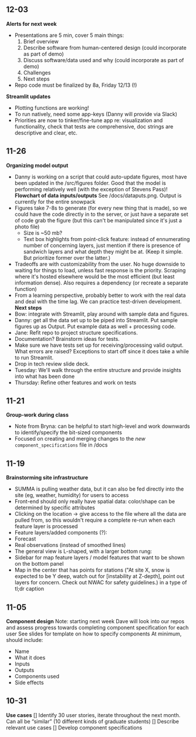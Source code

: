 ## 12-03
**Alerts for next week**
- Presentations are 5 min, cover 5 main things:
  1) Brief overview
  2) Describe software from human-centered design (could incorporate as part of demo)
  3) Discuss software/data used and why (could incorporate as part of demo)
  4) Challenges
  5) Next steps
- Repo code must be finalized by 8a, Friday 12/13 (!)

**Streamlit updates**
- Plotting functions are working! 
- To run natively, need some app-keys (Danny will provide via Slack)
- Priorities are now to tinker/fine-tune app re: visualization and functionality, check that tests are comprehensive, doc strings are descriptive and clear, etc.

## 11-26
**Organizing model output**
- Danny is working on a script that could auto-update figures, most have been updated in the /src/figures folder. Good that the model is performing relatively well (with the exception of Stevens Pass)!
**Flowchart of data inputs/outputs**
See /docs/dataputs.png. Output is currently for the entire snowpack
- Figures take 7-8s to generate (for every new thing that is made), so we could have the code directly in to the server, or just have a separate set of code grab the figure (but this can't be manipulated since it's just a photo file)
  - Size is ~50 mb?
  - Text box highlights from point-click feature: instead of ennumerating number of concerning layers, just mention if there is presence of sandwich layers and what depth they might be at. (Keep it simple. But prioritize former over the latter.)
- Tradeoffs are with customizability from the user. No huge downside to waiting for things to load, unless fast response is the priority. Scraping where it's hosted elsewhere would be the most efficient (but least information dense). Also requires a dependency (or recreate a separate function)
- From a learning perspective, probably better to work with the real data and deal with the time lag. We can practice test-driven development.
**Next steps**
- Bow: integrate with Streamlit, play around with sample data and figures.
- Danny: get all the data set up to be piped into Streamlit. Put sample figures up as Output. Put example data as well + processing code. 
- Jane: Refit repo to project structure specifications.
-   Documentation? Brainstorm ideas for tests.
-   Make sure we have tests set up for receiving/processing valid output. What errors are raised? Exceptions to start off since it does take a while to run Streamlit.
-   Drop in tech review slide deck.
- Tuesday: We'll walk through the entire structure and provide insights into what has been done
- Thursday: Refine other features and work on tests

## 11-21
**Group-work during class**
- Note from Bryna: can be helpful to start high-level and work downwards to identify/specify the bit-sized components
- Focused on creating and merging changes to the *new* `component_specifications` file in /docs

## 11-19
**Brainstorming site infrastructure**
- SUMMA is pulling weather data, but it can also be fed directly into the site (eg, weather, humidity) for users to access
- Front-end should only really have spatial data: color/shape can be determined by specific attributes
- Clicking on the location -> give access to the file where all the data are pulled from, so this wouldn't require a complete re-run when each feature layer is processed
- Feature layers/added components (?):
-   Forecast
-   Real observations (instead of smoothed lines)
- The general view is L-shaped, with a larger bottom rung:
-   Sidebar for map feature layers / model features that want to be shown on the bottom panel
-   Map in the center that has points for stations ("At site X, snow is expected to be Y deep, watch out for [instability at Z-depth], point out layers for concern. Check out NWAC for safety guidelines.) in a type of tl;dr caption

## 11-05 
**Component design**
Note: starting next week Dave will look into our repos and assess progress towards completing component specification for each user
See slides for template on how to specify components
At minimum, should include: 
- Name
- What it does
- Inputs
- Outputs
- Components used
- Side effects

## 10-31 
**Use cases**
[] Identify 30 user stories, iterate throughout the next month. Can all be “similar” (10 different kinds of graduate students)
[] Describe relevant use cases
[] Develop component specifications


